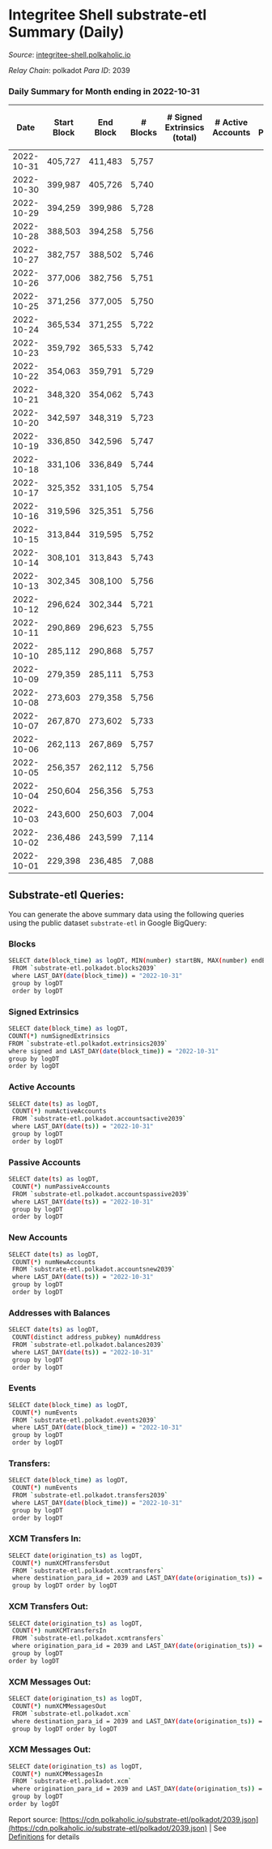 # Integritee Shell substrate-etl Summary (Daily)

_Source_: [integritee-shell.polkaholic.io](https://integritee-shell.polkaholic.io)

*Relay Chain*: polkadot
*Para ID*: 2039



### Daily Summary for Month ending in 2022-10-31


| Date | Start Block | End Block | # Blocks | # Signed Extrinsics (total) | # Active Accounts | # Passive | # New | # Addresses with Balances | # Events | # Transfers | # XCM Transfers In | # XCM Transfers Out | # XCM In | # XCM Out | Issues | 
| ---- | ----------- | --------- | -------- | --------------------------- | ----------------- | --------- | ----- | ------------------------- | -------- | ----------- | ------------------ | ------------------- | -------- | --------- | ------ |
| 2022-10-31 | 405,727 | 411,483 | 5,757 |  |  |  |  | 1 | 11,514 |   |   |   |  |  |  |
| 2022-10-30 | 399,987 | 405,726 | 5,740 |  |  |  |  | 1 | 11,480 |   |   |   |  |  |  |
| 2022-10-29 | 394,259 | 399,986 | 5,728 |  |  |  |  | 1 | 11,456 |   |   |   |  |  |  |
| 2022-10-28 | 388,503 | 394,258 | 5,756 |  |  |  |  |  | 11,512 |   |   |   |  |  |  |
| 2022-10-27 | 382,757 | 388,502 | 5,746 |  |  |  |  |  | 11,492 |   |   |   |  |  |  |
| 2022-10-26 | 377,006 | 382,756 | 5,751 |  |  |  |  | 1 | 11,502 |   |   |   |  |  |  |
| 2022-10-25 | 371,256 | 377,005 | 5,750 |  |  |  |  | 1 | 11,500 |   |   |   |  |  |  |
| 2022-10-24 | 365,534 | 371,255 | 5,722 |  |  |  |  |  | 11,444 |   |   |   |  |  |  |
| 2022-10-23 | 359,792 | 365,533 | 5,742 |  |  |  |  |  | 11,484 |   |   |   |  |  |  |
| 2022-10-22 | 354,063 | 359,791 | 5,729 |  |  |  |  |  | 11,458 |   |   |   |  |  |  |
| 2022-10-21 | 348,320 | 354,062 | 5,743 |  |  |  |  |  | 11,486 |   |   |   |  |  |  |
| 2022-10-20 | 342,597 | 348,319 | 5,723 |  |  |  |  |  | 11,446 |   |   |   |  |  |  |
| 2022-10-19 | 336,850 | 342,596 | 5,747 |  |  |  |  |  | 11,494 |   |   |   |  |  |  |
| 2022-10-18 | 331,106 | 336,849 | 5,744 |  |  |  |  |  | 11,488 |   |   |   |  |  |  |
| 2022-10-17 | 325,352 | 331,105 | 5,754 |  |  |  |  |  | 11,508 |   |   |   |  |  |  |
| 2022-10-16 | 319,596 | 325,351 | 5,756 |  |  |  |  |  | 11,512 |   |   |   |  |  |  |
| 2022-10-15 | 313,844 | 319,595 | 5,752 |  |  |  |  |  | 11,504 |   |   |   |  |  |  |
| 2022-10-14 | 308,101 | 313,843 | 5,743 |  |  |  |  |  | 11,486 |   |   |   |  |  |  |
| 2022-10-13 | 302,345 | 308,100 | 5,756 |  |  |  |  |  | 11,512 |   |   |   |  |  |  |
| 2022-10-12 | 296,624 | 302,344 | 5,721 |  |  |  |  |  | 11,442 |   |   |   |  |  |  |
| 2022-10-11 | 290,869 | 296,623 | 5,755 |  |  |  |  |  | 11,510 |   |   |   |  |  |  |
| 2022-10-10 | 285,112 | 290,868 | 5,757 |  |  |  |  |  | 11,514 |   |   |   |  |  |  |
| 2022-10-09 | 279,359 | 285,111 | 5,753 |  |  |  |  |  | 11,506 |   |   |   |  |  |  |
| 2022-10-08 | 273,603 | 279,358 | 5,756 |  |  |  |  |  | 11,512 |   |   |   |  |  |  |
| 2022-10-07 | 267,870 | 273,602 | 5,733 |  |  |  |  |  | 11,466 |   |   |   |  |  |  |
| 2022-10-06 | 262,113 | 267,869 | 5,757 |  |  |  |  |  | 11,514 |   |   |   |  |  |  |
| 2022-10-05 | 256,357 | 262,112 | 5,756 |  |  |  |  |  | 11,512 |   |   |   |  |  |  |
| 2022-10-04 | 250,604 | 256,356 | 5,753 |  |  |  |  |  | 11,506 |   |   |   |  |  |  |
| 2022-10-03 | 243,600 | 250,603 | 7,004 |  |  |  |  |  | 14,008 |   |   |   |  |  |  |
| 2022-10-02 | 236,486 | 243,599 | 7,114 |  |  |  |  |  | 14,228 |   |   |   |  |  |  |
| 2022-10-01 | 229,398 | 236,485 | 7,088 |  |  |  |  |  | 14,176 |   |   |   |  |  |  |

## Substrate-etl Queries:
You can generate the above summary data using the following queries using the public dataset `substrate-etl` in Google BigQuery:

### Blocks
```bash
SELECT date(block_time) as logDT, MIN(number) startBN, MAX(number) endBN, COUNT(*) numBlocks 
 FROM `substrate-etl.polkadot.blocks2039`  
 where LAST_DAY(date(block_time)) = "2022-10-31" 
 group by logDT 
 order by logDT
```

### Signed Extrinsics
```bash
SELECT date(block_time) as logDT, 
COUNT(*) numSignedExtrinsics 
FROM `substrate-etl.polkadot.extrinsics2039`  
where signed and LAST_DAY(date(block_time)) = "2022-10-31" 
group by logDT 
order by logDT
```

### Active Accounts
```bash
SELECT date(ts) as logDT, 
 COUNT(*) numActiveAccounts 
 FROM `substrate-etl.polkadot.accountsactive2039` 
 where LAST_DAY(date(ts)) = "2022-10-31" 
 group by logDT 
 order by logDT
```

### Passive Accounts
```bash
SELECT date(ts) as logDT, 
 COUNT(*) numPassiveAccounts 
 FROM `substrate-etl.polkadot.accountspassive2039` 
 where LAST_DAY(date(ts)) = "2022-10-31" 
 group by logDT 
 order by logDT
```

### New Accounts
```bash
SELECT date(ts) as logDT, 
 COUNT(*) numNewAccounts 
 FROM `substrate-etl.polkadot.accountsnew2039` 
 where LAST_DAY(date(ts)) = "2022-10-31" 
 group by logDT
 order by logDT
```

### Addresses with Balances
```bash
SELECT date(ts) as logDT,
 COUNT(distinct address_pubkey) numAddress 
 FROM `substrate-etl.polkadot.balances2039` 
 where LAST_DAY(date(ts)) = "2022-10-31" 
 group by logDT 
 order by logDT
```

### Events
```bash
SELECT date(block_time) as logDT, 
 COUNT(*) numEvents 
 FROM `substrate-etl.polkadot.events2039` 
 where LAST_DAY(date(block_time)) = "2022-10-31" 
 group by logDT 
 order by logDT
```

### Transfers:
```bash
SELECT date(block_time) as logDT, 
 COUNT(*) numEvents 
 FROM `substrate-etl.polkadot.transfers2039` 
 where LAST_DAY(date(block_time)) = "2022-10-31" 
 group by logDT 
 order by logDT
```

### XCM Transfers In:
```bash
SELECT date(origination_ts) as logDT, 
 COUNT(*) numXCMTransfersOut 
 FROM `substrate-etl.polkadot.xcmtransfers` 
 where destination_para_id = 2039 and LAST_DAY(date(origination_ts)) = "2022-10-31" 
 group by logDT order by logDT
```

### XCM Transfers Out:
```bash
SELECT date(origination_ts) as logDT, 
 COUNT(*) numXCMTransfersIn 
 FROM `substrate-etl.polkadot.xcmtransfers` 
 where origination_para_id = 2039 and LAST_DAY(date(origination_ts)) = "2022-10-31" 
 group by logDT 
order by logDT
```

### XCM Messages Out:
```bash
SELECT date(origination_ts) as logDT, 
 COUNT(*) numXCMMessagesOut 
 FROM `substrate-etl.polkadot.xcm` 
 where destination_para_id = 2039 and LAST_DAY(date(origination_ts)) = "2022-10-31" 
 group by logDT order by logDT
```

### XCM Messages Out:
```bash
SELECT date(origination_ts) as logDT, 
 COUNT(*) numXCMMessagesIn 
 FROM `substrate-etl.polkadot.xcm` 
 where origination_para_id = 2039 and LAST_DAY(date(origination_ts)) = "2022-10-31" 
 group by logDT 
order by logDT
```


Report source: [https://cdn.polkaholic.io/substrate-etl/polkadot/2039.json](https://cdn.polkaholic.io/substrate-etl/polkadot/2039.json) | See [Definitions](/DEFINITIONS.md) for details
